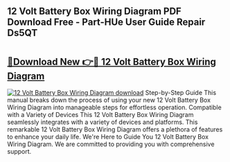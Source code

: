 ## 12 Volt Battery Box Wiring Diagram PDF Download Free - Part-HUe User Guide Repair Ds5QT

# <h2><a href="http://dfme8bv.blite.top/?on=12+Volt+Battery+Box+Wiring+Diagram">🔗Download New 👉🔴 12 Volt Battery Box Wiring Diagram</a></h2>

[![12 Volt Battery Box Wiring Diagram download](https://i.imgur.com/lujVjoI.png)](http://dfme8bv.blite.top/?on=12+Volt+Battery+Box+Wiring+Diagram)
Step-by-Step Guide This manual breaks down the process of using your new 12 Volt Battery Box Wiring Diagram into manageable steps for effortless operation. Compatible with a Variety of Devices This 12 Volt Battery Box Wiring Diagram seamlessly integrates with a variety of devices and platforms. This remarkable 12 Volt Battery Box Wiring Diagram offers a plethora of features to enhance your daily life. We're Here to Guide You 12 Volt Battery Box Wiring Diagram. We are committed to providing you with comprehensive support.
